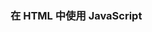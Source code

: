 ### 在 HTML 中使用 JavaScript

#### <script> src 属性

> src可以指定 **任何域** 的js，不受同源策略的影响

<br>

#### <script> 元素的加载顺序

##### 一般的加载方式：在html中遇到\<script\>，

* 依照 script 在代码中的先后顺序，依次加载、执行、加载 ......；
* 加载script代码时，停止html的解析与渲染（css动画渲染、图片下载与渲染等不受影响）；
* 执行script代码时，停止页面的所有执行行为，页面短暂卡死；

完成之后，页面恢复正常，再进行html的解析与渲染；

```html
    <script type="text/javascript" src="js/main.js"></script>
```

![Alt text](https://i.loli.net/2018/11/21/5bf4e2099d1e5.png "Optional title")

<br>

##### async：在html中遇到\<script\>，

* 执行无顺序可言，先加载完先执行；
* 加载script代码时，页面不受任何影响；
* 执行script代码时，停止页面的所有执行行为，页面短暂卡死；

完成之后，页面恢复正常，再进行html的解析与渲染；

```html
    <script type="text/javascript" src="js/main.js" async></script>
```

![Alt text](https://i.loli.net/2018/11/21/5bf4e33ba5320.png "Optional title")

<br>

##### defer：在html中遇到\<script\>，

* 执行依照 script 在代码中的先后顺序，依次执行；
* 加载script代码时，页面不受任何影响；
* 执行script代码时，是在html渲染完毕之后，DOMContentLoaded事件触发之前，停止页面的所有执行行为，页面短暂卡死；

```html
    <script type="text/javascript" src="js/main.js" defer></script>
```

![Alt text](https://i.loli.net/2018/11/21/5bf4e3ef30957.png "Optional title")

<br>

#### \<noscript\>

> 在不支持javascript脚本的情况下，会执行\<noscript\>里的代码，否则浏览器会忽视\<noscript\>

```html
    <!-- 当不支持javascript脚本时，会执行<noscript>里的代码，跳转到相应的页面 -->
    <noscript>
        <meta http-equiv=refresh content="0; url=http://www.baidu.com/baidu.html?from=noscript">
    </noscript>
```
